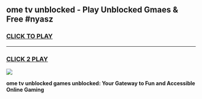 
## ome tv unblocked - Play Unblocked Gmaes & Free #nyasz
<h3>
<a href="https://news.freeplayer.one?title=ome_tv_unblocked&ref=24F">CLICK TO PLAY</a></h3>
<hr>

<h3>
<a href="https://news.freeplayer.one?title=ome_tv_unblocked&ref=24F">CLICK 2 PLAY</a>
  
</h3>

<a href="https://news.freeplayer.one?title=ome_tv_unblocked&ref=24F/"><img src="https://clearcache.store/games.png"></a>


**ome tv unblocked games unblocked: Your Gateway to Fun and Accessible Online Gaming**
